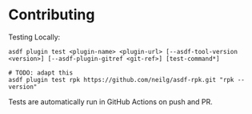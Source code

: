 # Contributing

Testing Locally:

```shell
asdf plugin test <plugin-name> <plugin-url> [--asdf-tool-version <version>] [--asdf-plugin-gitref <git-ref>] [test-command*]

# TODO: adapt this
asdf plugin test rpk https://github.com/neilg/asdf-rpk.git "rpk --version"
```

Tests are automatically run in GitHub Actions on push and PR.
